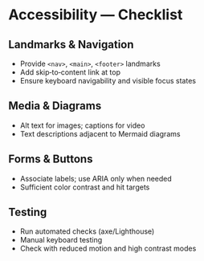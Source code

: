 # Accessibility — Checklist

## Landmarks & Navigation
- Provide `<nav>`, `<main>`, `<footer>` landmarks
- Add skip‑to‑content link at top
- Ensure keyboard navigability and visible focus states

## Media & Diagrams
- Alt text for images; captions for video
- Text descriptions adjacent to Mermaid diagrams

## Forms & Buttons
- Associate labels; use ARIA only when needed
- Sufficient color contrast and hit targets

## Testing
- Run automated checks (axe/Lighthouse)
- Manual keyboard testing
- Check with reduced motion and high contrast modes
